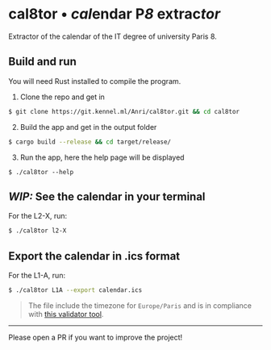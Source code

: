 # cal8tor • ***cal***endar P***8*** extrac***tor***
Extractor of the calendar of the IT degree of university Paris 8.

## Build and run
You will need Rust installed to compile the program.

1. Clone the repo and get in
```bash
$ git clone https://git.kennel.ml/Anri/cal8tor.git && cd cal8tor
```
2. Build the app and get in the output folder
```bash
$ cargo build --release && cd target/release/
```
3. Run the app, here the help page will be displayed
```
$ ./cal8tor --help
```

## ***WIP:*** See the calendar in your terminal
For the L2-X, run:
```bash
$ ./cal8tor l2-X
```

## Export the calendar in .ics format
For the L1-A, run:
```bash
$ ./cal8tor L1A --export calendar.ics
```

> The file include the timezone for `Europe/Paris` and is in
compliance with [this validator tool](https://icalendar.org/validator.html).

---
Please open a PR if you want to improve the project!
